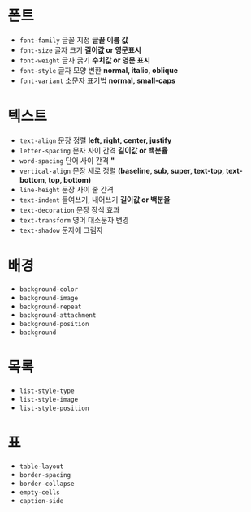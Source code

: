 # 폰트
- `font-family` 글꼴 지정 **글꼴 이름 값**
- `font-size` 글자 크기 **길이값 or 영문표시**
- `font-weight` 글자 굵기 **수치값 or 영문 표시**
- `font-style` 글자 모양 변환 **normal, italic, oblique**
- `font-variant` 소문자 표기법 **normal, small-caps**

# 텍스트
- `text-align` 문장 정렬 **left, right, center, justify**
- `letter-spacing` 문자 사이 간격 **길이값 or 백분율**
- `word-spacing` 단어 사이 간격 **"**
- `vertical-align` 문장 세로 정렬 **(baseline, sub, super, text-top, text-bottom, top, bottom)**
- `line-height` 문장 사이 줄 간격
- `text-indent` 들여쓰기, 내어쓰기 **길이값 or 백분율**
- `text-decoration` 문장 장식 효과
- `text-transform` 영어 대소문자 변경
- `text-shadow` 문자에 그림자

# 배경
- `background-color`
- `background-image`
- `background-repeat`
- `background-attachment`
- `background-position`
- `background`

# 목록
- `list-style-type`
- `list-style-image`
- `list-style-position`

# 표
- `table-layout`
- `border-spacing`
- `border-collapse`
- `empty-cells`
- `caption-side`
